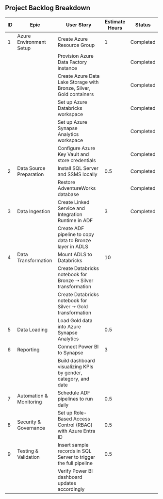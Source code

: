## Project Backlog Breakdown

| ID  | Epic                     | User Story                                                         | Estimate Hours | Status     |
|-----|--------------------------|----------------------------------------------------------------------|----------------|------------|
| 1   | Azure Environment Setup  | Create Azure Resource Group                                         | 1              | Completed  |
|     |                          | Provision Azure Data Factory instance                               |                | Completed  |
|     |                          | Create Azure Data Lake Storage with Bronze, Silver, Gold containers |                | Completed  |
|     |                          | Set up Azure Databricks workspace                                   |                | Completed  |
|     |                          | Set up Azure Synapse Analytics workspace                            |                | Completed  |
|     |                          | Configure Azure Key Vault and store credentials                     |                | Completed  |
| 2   | Data Source Preparation  | Install SQL Server and SSMS locally                                 | 0.5            | Completed  |
|     |                          | Restore AdventureWorks database                                     |                | Completed  |
| 3   | Data Ingestion           | Create Linked Service and Integration Runtime in ADF                | 3              | Completed  |
|     |                          | Create ADF pipeline to copy data to Bronze layer in ADLS            |                |            |
| 4   | Data Transformation      | Mount ADLS to Databricks                                            | 10             |            |
|     |                          | Create Databricks notebook for Bronze ➝ Silver transformation       |                |            |
|     |                          | Create Databricks notebook for Silver ➝ Gold transformation         |                |            |
| 5   | Data Loading             | Load Gold data into Azure Synapse Analytics                         | 0.5            |            |
| 6   | Reporting                | Connect Power BI to Synapse                                         | 3              |            |
|     |                          | Build dashboard visualizing KPIs by gender, category, and date      |                |            |
| 7   | Automation & Monitoring  | Schedule ADF pipelines to run daily                                 | 0.5            |            |
| 8   | Security & Governance    | Set up Role-Based Access Control (RBAC) with Azure Entra ID         | 0.5            |            |
| 9   | Testing & Validation     | Insert sample records in SQL Server to trigger the full pipeline    | 0.5            |            |
|     |                          | Verify Power BI dashboard updates accordingly                       |                |            |
